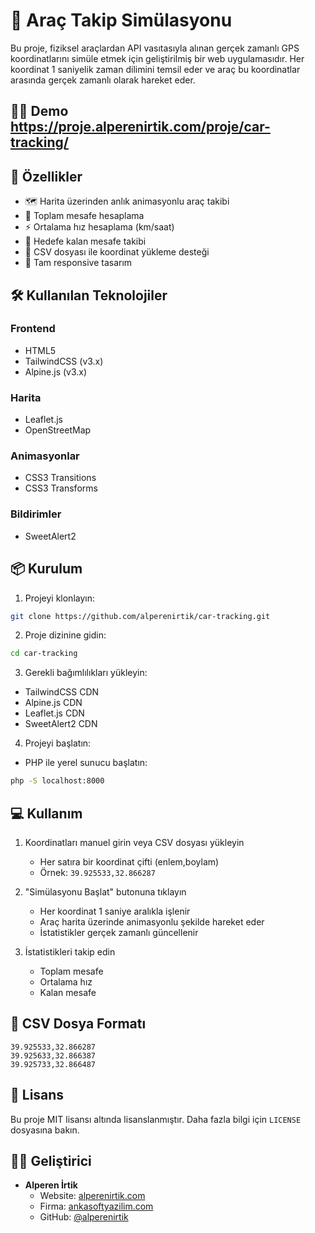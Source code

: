 # 🚗 Araç Takip Simülasyonu

Bu proje, fiziksel araçlardan API vasıtasıyla alınan gerçek zamanlı GPS koordinatlarını simüle etmek için geliştirilmiş bir web uygulamasıdır. Her koordinat 1 saniyelik zaman dilimini temsil eder ve araç bu koordinatlar arasında gerçek zamanlı olarak hareket eder.

## 👨‍💻 Demo https://proje.alperenirtik.com/proje/car-tracking/


## 🚀 Özellikler

- 🗺️ Harita üzerinden anlık animasyonlu araç takibi
- 📏 Toplam mesafe hesaplama
- ⚡ Ortalama hız hesaplama (km/saat)
- 🎯 Hedefe kalan mesafe takibi
- 📁 CSV dosyası ile koordinat yükleme desteği
- 📱 Tam responsive tasarım

## 🛠️ Kullanılan Teknolojiler

### Frontend
- HTML5
- TailwindCSS (v3.x)
- Alpine.js (v3.x)

### Harita
- Leaflet.js
- OpenStreetMap

### Animasyonlar
- CSS3 Transitions
- CSS3 Transforms

### Bildirimler
- SweetAlert2

## 📦 Kurulum

1. Projeyi klonlayın:
```bash
git clone https://github.com/alperenirtik/car-tracking.git
```

2. Proje dizinine gidin:
```bash
cd car-tracking
```

3. Gerekli bağımlılıkları yükleyin:
- TailwindCSS CDN
- Alpine.js CDN
- Leaflet.js CDN
- SweetAlert2 CDN

4. Projeyi başlatın:
- PHP ile yerel sunucu başlatın:
```bash
php -S localhost:8000
```

## 💻 Kullanım

1. Koordinatları manuel girin veya CSV dosyası yükleyin
   - Her satıra bir koordinat çifti (enlem,boylam)
   - Örnek: `39.925533,32.866287`

2. "Simülasyonu Başlat" butonuna tıklayın
   - Her koordinat 1 saniye aralıkla işlenir
   - Araç harita üzerinde animasyonlu şekilde hareket eder
   - İstatistikler gerçek zamanlı güncellenir

3. İstatistikleri takip edin
   - Toplam mesafe
   - Ortalama hız
   - Kalan mesafe

## 📄 CSV Dosya Formatı

```csv
39.925533,32.866287
39.925633,32.866387
39.925733,32.866487
```

## 📝 Lisans

Bu proje MIT lisansı altında lisanslanmıştır. Daha fazla bilgi için `LICENSE` dosyasına bakın.

## 👨‍💻 Geliştirici

- **Alperen İrtik**
  - Website: [alperenirtik.com](https://www.alperenirtik.com)
  - Firma: [ankasoftyazilim.com](https://www.ankasoftyazilim.com)
  - GitHub: [@alperenirtik](https://github.com/alperenirtik) 
